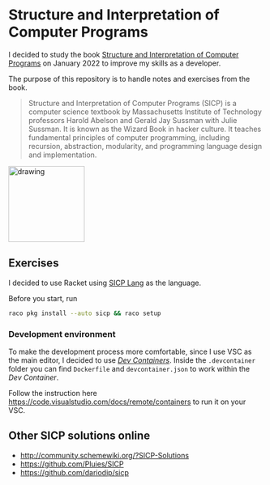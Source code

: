 # Structure and Interpretation of Computer Programs

I decided to study the book [Structure and Interpretation of Computer Programs](https://mitpress.mit.edu/sites/default/files/sicp/full-text/book/book.html) on January 2022 to improve my skills as a developer.

The purpose of this repository is to handle notes and exercises from the book.

> Structure and Interpretation of Computer Programs (SICP) is a computer science textbook by Massachusetts Institute of Technology professors Harold Abelson and Gerald Jay Sussman with Julie Sussman. It is known as the Wizard Book in hacker culture. It teaches fundamental principles of computer programming, including recursion, abstraction, modularity, and programming language design and implementation.

<img src="https://images-na.ssl-images-amazon.com/images/I/4186AAibrkL._SX343_BO1,204,203,200_.jpg" alt="drawing" width="150"/>

## Exercises
I decided to use Racket using [SICP Lang](https://docs.racket-lang.org/sicp-manual/SICP_Language.html) as the language.

Before you start, run
```bash
raco pkg install --auto sicp && raco setup
```

### Development environment
To make the development process more comfortable, since I use VSC as the main editor, I decided to use [*Dev Containers*](https://code.visualstudio.com/docs/remote/containers). Inside the `.devcontainer` folder you can find `Dockerfile` and `devcontainer.json` to work within the *Dev Container*. 

Follow the instruction here https://code.visualstudio.com/docs/remote/containers to run it on your VSC.

## Other SICP solutions online
- http://community.schemewiki.org/?SICP-Solutions
- https://github.com/Pluies/SICP
- https://github.com/dariodip/sicp
